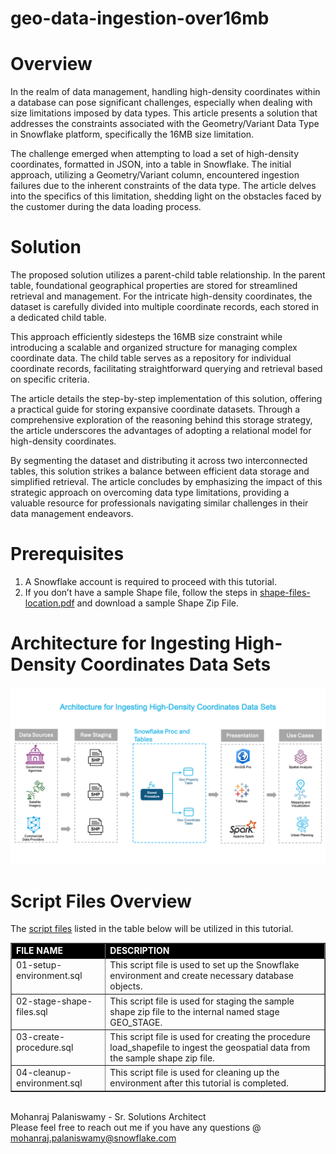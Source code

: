 # geo-data-ingestion-over16mb

# Overview
In the realm of data management, handling high-density coordinates within a database can pose significant challenges, especially when dealing with size limitations imposed by data types. This article presents a solution that addresses the constraints associated with the Geometry/Variant Data Type in Snowflake platform, specifically the 16MB size limitation.

The challenge emerged when attempting to load a set of high-density coordinates, formatted in JSON, into a table in Snowflake. The initial approach, utilizing a Geometry/Variant column, encountered ingestion failures due to the inherent constraints of the data type. The article delves into the specifics of this limitation, shedding light on the obstacles faced by the customer during the data loading process.

# Solution
The proposed solution utilizes a parent-child table relationship. In the parent table, foundational geographical properties are stored for streamlined retrieval and management. For the intricate high-density coordinates, the dataset is carefully divided into multiple coordinate records, each stored in a dedicated child table.

This approach efficiently sidesteps the 16MB size constraint while introducing a scalable and organized structure for managing complex coordinate data. The child table serves as a repository for individual coordinate records, facilitating straightforward querying and retrieval based on specific criteria.

The article details the step-by-step implementation of this solution, offering a practical guide for storing expansive coordinate datasets. Through a comprehensive exploration of the reasoning behind this storage strategy, the article underscores the advantages of adopting a relational model for high-density coordinates.

By segmenting the dataset and distributing it across two interconnected tables, this solution strikes a balance between efficient data storage and simplified retrieval. The article concludes by emphasizing the impact of this strategic approach on overcoming data type limitations, providing a valuable resource for professionals navigating similar challenges in their data management endeavors.

# Prerequisites
<ol>
  <li>A Snowflake account is required to proceed with this tutorial.</li>
  <li>If you don’t have a sample Shape file, follow the steps in <a href="./shape-files/shape-files-location.pdf">shape-files-location.pdf</a> and download a sample Shape Zip File.</li>
</ol>

# Architecture for Ingesting High-Density Coordinates Data Sets
<img src="https://github.com/apr4th/geo-data-ingestion-over16mb/blob/main/images/shape-files-ingestion-1080x608.png?raw=true" alt="drawing" style="width:1080px;"/>

# Script Files Overview
The <a href="./scripts">script files</a> listed in the table below will be utilized in this tutorial.

<table border="1" style="border-collapse:collapse" width="100%">
  <tr style="color:#ffffff; background-color:#000000;">
    <td align="left" valign="bottom" width="30%"><b>FILE NAME</b></td>
    <td align="left" valign="bottom" width="70%"><b>DESCRIPTION</b></td>
  </tr>
  <tr>
    <td align="left" valign="top" width="30%">01-setup-environment.sql</td>
    <td align="left" valign="top" width="70%">This script file is used to set up the Snowflake environment and create necessary database objects.</td>
  </tr>
  <tr>
    <td align="left" valign="top" width="30%">02-stage-shape-files.sql</td>
    <td align="left" valign="top" width="70%">This script file is used for staging the sample shape zip file to the internal named stage GEO_STAGE.</td>
  </tr>
  <tr>
    <td align="left" valign="top" width="30%">03-create-procedure.sql</td>
    <td align="left" valign="top" width="70%">This script file is used for creating the procedure load_shapefile to ingest the geospatial data from the sample shape zip file.</td>
  </tr>
  <tr>
    <td align="left" valign="top" width="30%">04-cleanup-environment.sql</td>
    <td align="left" valign="top" width="70%">This script file is used for cleaning up the environment after this tutorial is completed.</td>
  </tr>
</table>

<br>
Mohanraj Palaniswamy - Sr. Solutions Architect
<br>
Please feel free to reach out me if you have any questions @ <a href = "mailto:mohanraj.palaniswamy@snowflake.com?subject=Feedback on geo-data-ingestion-over16mb Tutorial">mohanraj.palaniswamy@snowflake.com</a>
